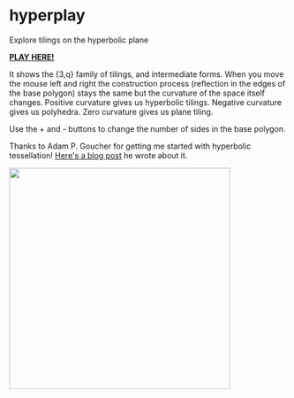 hyperplay
=========

Explore tilings on the hyperbolic plane

[**PLAY HERE!**](http://timhutton.github.io/hyperplay/)

It shows the {3,q} family of tilings, and intermediate forms. When you move the mouse left and right the construction process (reflection in the edges of the base polygon) stays the same but the curvature of the space itself changes. Positive curvature gives us hyperbolic tilings. Negative curvature gives us polyhedra. Zero curvature gives us plane tiling.

Use the + and - buttons to change the number of sides in the base polygon.

Thanks to Adam P. Goucher for getting me started with hyperbolic tessellation! [Here's a blog post](http://cp4space.wordpress.com/2014/09/12/hyperbolic-minecraft/) he wrote about it.

<img src="http://timhutton.github.io/hyperplay/logo.png" width="400" />
